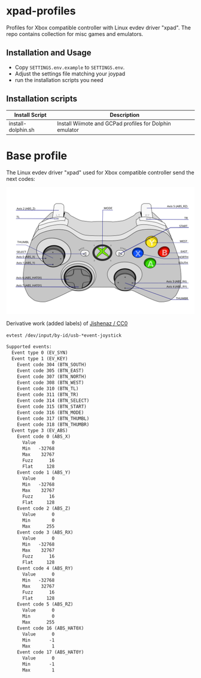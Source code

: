 # xpad-profiles

Profiles for Xbox compatible controller with Linux evdev driver "xpad". The repo contains collection for misc games and emulators.

## Installation and Usage

 - Copy `SETTINGS.env.example` to `SETTINGS.env`. 
 - Adjust the settings file matching your joypad
 - run the installation scripts you need

## Installation scripts

Install Script | Description
--- | ---
install-dolphin.sh | Install Wiimote and GCPad profiles for Dolphin emulator


# Base profile
The Linux evdev driver "xpad" used for Xbox compatible controller send the next codes:

![Xbox base profile](Xbox_Controller.svg)

Derivative work (added labels) of [Jishenaz / CC0](https://commons.wikimedia.org/wiki/File:Xbox_Controller.svg)

`evtest /dev/input/by-id/usb-*event-joystick`

```
Supported events:
  Event type 0 (EV_SYN)
  Event type 1 (EV_KEY)
    Event code 304 (BTN_SOUTH)
    Event code 305 (BTN_EAST)
    Event code 307 (BTN_NORTH)
    Event code 308 (BTN_WEST)
    Event code 310 (BTN_TL)
    Event code 311 (BTN_TR)
    Event code 314 (BTN_SELECT)
    Event code 315 (BTN_START)
    Event code 316 (BTN_MODE)
    Event code 317 (BTN_THUMBL)
    Event code 318 (BTN_THUMBR)
  Event type 3 (EV_ABS)
    Event code 0 (ABS_X)
      Value      0
      Min   -32768
      Max    32767
      Fuzz      16
      Flat     128
    Event code 1 (ABS_Y)
      Value      0
      Min   -32768
      Max    32767
      Fuzz      16
      Flat     128
    Event code 2 (ABS_Z)
      Value      0
      Min        0
      Max      255
    Event code 3 (ABS_RX)
      Value      0
      Min   -32768
      Max    32767
      Fuzz      16
      Flat     128
    Event code 4 (ABS_RY)
      Value      0
      Min   -32768
      Max    32767
      Fuzz      16
      Flat     128
    Event code 5 (ABS_RZ)
      Value      0
      Min        0
      Max      255
    Event code 16 (ABS_HAT0X)
      Value      0
      Min       -1
      Max        1
    Event code 17 (ABS_HAT0Y)
      Value      0
      Min       -1
      Max        1
```